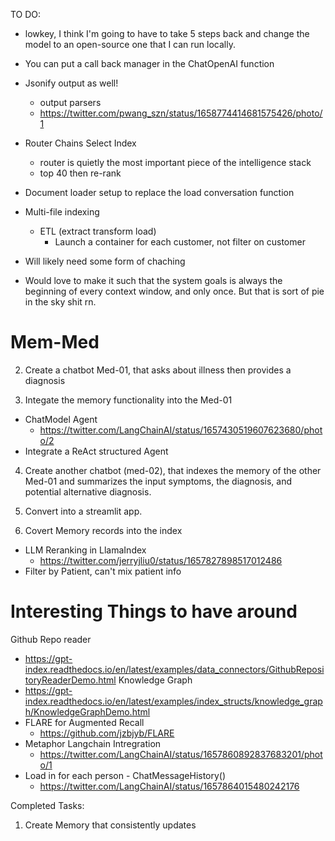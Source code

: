 TO DO:
- lowkey, I think I'm going to have to take 5 steps back and change the model to an open-source one that I can run locally. 

- You can put a call back manager in the ChatOpenAI function
- Jsonify output as well!
    - output parsers
    - https://twitter.com/pwang_szn/status/1658774414681575426/photo/1
- Router Chains Select Index 
    - router is quietly the most important piece of the intelligence stack
    - top 40 then re-rank 
- Document loader setup to replace the load conversation function
- Multi-file indexing 
    - ETL (extract transform load)
        - Launch a container for each customer, not filter on customer 
- Will likely need some form of chaching 
- Would love to make it such that the system goals is always the beginning of every context window, and only once. But that is sort of pie in the sky shit rn. 

# Mem-Med

2. Create a chatbot Med-01, that asks about illness then provides a diagnosis

3. Integate the memory functionality into the Med-01 
- ChatModel Agent
    - https://twitter.com/LangChainAI/status/1657430519607623680/photo/2
- Integrate a ReAct structured Agent 

4. Create another chatbot (med-02), that indexes the memory of the other Med-01 and summarizes the input symptoms, the diagnosis, and potential alternative diagnosis. 

5. Convert into a streamlit app. 

6. Covert Memory records into the index 
- LLM Reranking in LlamaIndex
    - https://twitter.com/jerryjliu0/status/1657827898517012486
- Filter by Patient, can't mix patient info 

# Interesting Things to have around
Github Repo reader
- https://gpt-index.readthedocs.io/en/latest/examples/data_connectors/GithubRepositoryReaderDemo.html
Knowledge Graph
- https://gpt-index.readthedocs.io/en/latest/examples/index_structs/knowledge_graph/KnowledgeGraphDemo.html
- FLARE for Augmented Recall 
    - https://github.com/jzbjyb/FLARE
- Metaphor Langchain Intregration
    - https://twitter.com/LangChainAI/status/1657860892837683201/photo/1
- Load in for each person - ChatMessageHistory()
    - https://twitter.com/LangChainAI/status/1657864015480242176

Completed Tasks: 

1. Create Memory that consistently updates


